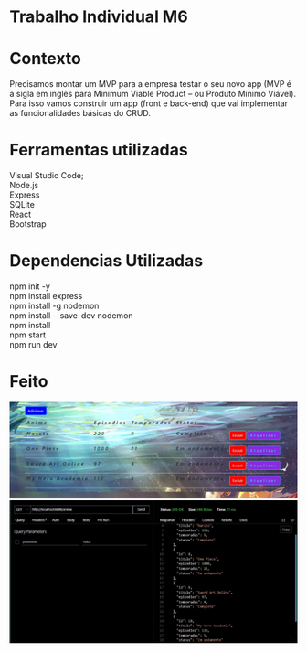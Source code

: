  # Trabalho Individual M6

 # Contexto
 
Precisamos montar um MVP para a empresa testar o seu novo app (MVP é a
sigla em inglês para Minimum Viable Product – ou Produto Mínimo Viável).
Para isso vamos construir um app (front e back-end) que vai implementar as
funcionalidades básicas do CRUD.

 # Ferramentas utilizadas
 
Visual Studio Code; </br>
Node.js</br>
Express </br>
SQLite </br>
React </br>
Bootstrap
 
 # Dependencias Utilizadas

npm init -y </br>
npm install express </br>
npm install -g nodemon </br>
npm install --save-dev nodemon </br>
npm install </br>
npm start </br> 
npm run dev </br>

# Feito 

![](https://github.com/HeynzNedls/TbIM6/blob/2113b6cbcfb1c9283f9fa83487dff275ebdcd832/finalyf.JPG) 
![](https://github.com/HeynzNedls/TbIM6/blob/5fcacbaab41ae54052a7c4da9bca7a68eae10115/finalyb.JPG)
